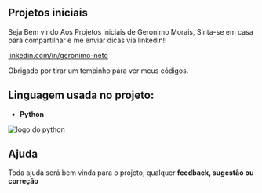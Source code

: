 ## Projetos iniciais

Seja Bem vindo Aos Projetos iniciais de Geronimo Morais, Sinta-se em casa para compartilhar e 
me enviar dicas via linkedin!! 

<a href="https://www.linkedin.com/in/geronimo-neto-47b153225/"><u>linkedin.com/in/geronimo-neto</u></a></p>

Obrigado por tirar um tempinho para ver meus códigos.

## Linguagem usada no projeto:

* **Python** 

![logo do python](https://arquivo.devmedia.com.br/marketing/img/guia-python-37024.png)

## Ajuda

Toda ajuda será bem vinda para o projeto, qualquer **feedback, sugestão ou correção**


